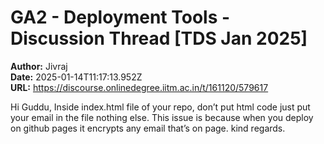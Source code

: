 # GA2 - Deployment Tools - Discussion Thread [TDS Jan 2025]

**Author:** Jivraj  
**Date:** 2025-01-14T11:17:13.952Z  
**URL:** https://discourse.onlinedegree.iitm.ac.in/t/161120/579617

Hi Guddu,
Inside index.html file of your repo, don’t put html code just put your email in the file nothing else.
This issue is because when you deploy on github pages it encrypts any email that’s on page.
kind regards.
